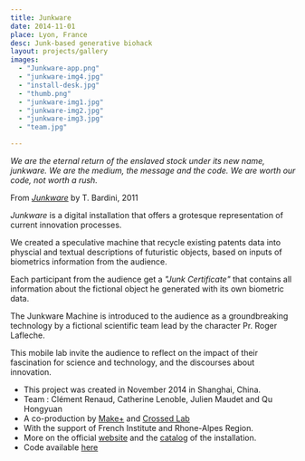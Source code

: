 ```yaml
---
title: Junkware
date: 2014-11-01
place: Lyon, France
desc: Junk-based generative biohack
layout: projects/gallery
images:
  - "Junkware-app.png"
  - "junkware-img4.jpg"
  - "install-desk.jpg"
  - "thumb.png"
  - "junkware-img1.jpg"
  - "junkware-img2.jpg"
  - "junkware-img3.jpg"
  - "team.jpg"

---
```


*We are the eternal return of the enslaved stock under its new name, junkware.
We are the medium, the message and the code.
We are worth our code, not worth a rush.*

From *[Junkware](http://books.google.fr/books?id=7hZDllG70OYC&lpg=PP1&hl=fr&pg=PA9#v=onepage&q&f=true)* by T. Bardini, 2011

*Junkware* is a digital installation that offers a grotesque representation of
current innovation processes.

We created a speculative machine that recycle existing patents data into physcial and textual descriptions of futuristic objects, based on inputs of biometrics information from the audience.

Each participant from the audience get a *"Junk Certificate"* that contains all information about the fictional object he generated with its own biometric data.

The Junkware Machine is introduced to the audience as a groundbreaking technology
by a fictional scientific team lead by the character Pr. Roger Lafleche.

This mobile lab invite the audience to reflect on the impact of their fascination for science and technology, and the discourses about innovation.


* This project was created in November 2014 in Shanghai, China.
* Team : Clément Renaud, Catherine Lenoble, Julien Maudet and Qu Hongyuan
* A co-production by [Make+](http://makeplus.org) and [Crossed Lab](http://www.crossedlab.org)
* With the support of French Institute and Rhone-Alpes Region.
* More on the official  [website](http://junkware.io) and the [catalog](http://github.com/clemsos/thejunkventurebook) of the installation.
* Code available [here](http://github.com/clemsos/junkware)
